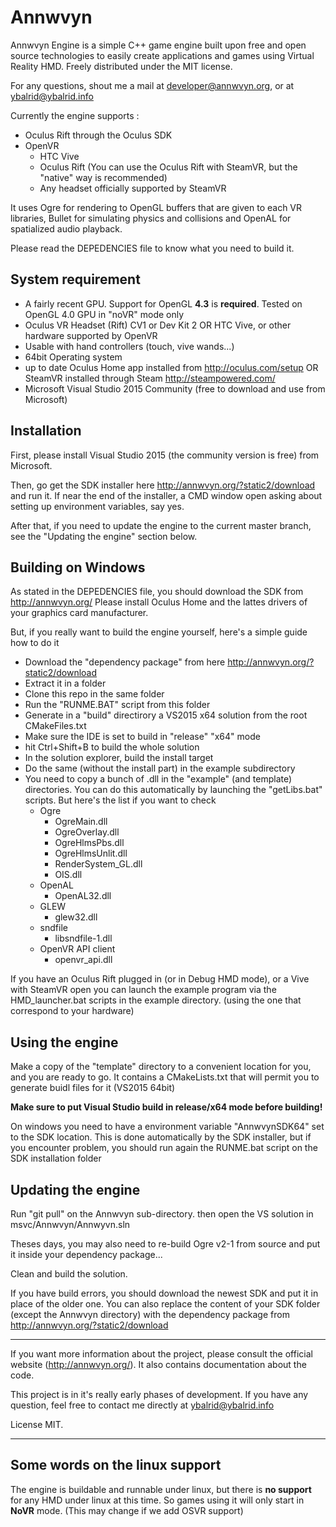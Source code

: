 Annwvyn
=======


Annwvyn Engine is a simple C++ game engine built upon free and open source technologies to easily create applications and games using Virtual Reality HMD.
Freely distributed under the MIT license.

For any questions, shout me a mail at developer@annwvyn.org, or at ybalrid@ybalrid.info

Currently the engine supports :
 - Oculus Rift through the Oculus SDK
 - OpenVR
     - HTC Vive
     - Oculus Rift (You can use the Oculus Rift with SteamVR, but the "native" way is recommended)
     - Any headset officially supported by SteamVR


It uses Ogre for rendering to OpenGL buffers that are given to each VR libraries, Bullet for simulating physics and collisions and OpenAL for spatialized audio playback.

Please read the DEPEDENCIES file to know what you need to build it.


System requirement
----------------

 - A fairly recent GPU. Support for OpenGL **4.3** is **required**. Tested on OpenGL 4.0 GPU in "noVR" mode only
 - Oculus VR Headset (Rift) CV1 or Dev Kit 2 OR HTC Vive, or other hardware supported by OpenVR
 - Usable with hand controllers (touch, vive wands...) 
 - 64bit Operating system
 - up to date Oculus Home app installed from http://oculus.com/setup OR SteamVR installed through Steam http://steampowered.com/
 - Microsoft Visual Studio 2015 Community (free to download and use from Microsoft)
 
Installation
------------

First, please install Visual Studio 2015 (the community version is free) from Microsoft.

Then, go get the SDK installer here http://annwvyn.org/?static2/download and run it. 
If near the end of the installer, a CMD window open asking about setting up environment variables, say yes.

After that, if you need to update the engine to the current master branch, see the "Updating the engine" section below.

Building on Windows
-------------------

As stated in the DEPEDENCIES file, you should download the SDK from http://annwvyn.org/
Please install Oculus Home and the lattes drivers of your graphics card manufacturer.

But, if you really want to build the engine yourself, here's a simple guide how to do it

- Download the "dependency package" from here http://annwvyn.org/?static2/download
- Extract it in a folder
- Clone this repo in the same folder
- Run the "RUNME.BAT" script from this folder
- Generate in a "build" directirory a VS2015 x64 solution from the root CMakeFiles.txt
- Make sure the IDE is set to build in "release" "x64" mode
- hit Ctrl+Shift+B to build the whole solution
- In the solution explorer, build the install target
- Do the same (without the install part) in the example subdirectory
- You need to copy a bunch of .dll in the "example" (and template) directories. You can do this automatically by launching the "getLibs.bat" scripts. But here's the list if you want to check
    - Ogre  
        - OgreMain.dll
        - OgreOverlay.dll 
        - OgreHlmsPbs.dll
        - OgreHlmsUnlit.dll
        - RenderSystem_GL.dll
        - OIS.dll
    - OpenAL
        - OpenAL32.dll
    - GLEW
        - glew32.dll        
    - sndfile
        - libsndfile-1.dll
    - OpenVR API client
        - openvr_api.dll

If you have an Oculus Rift plugged in (or in Debug HMD mode), or a Vive with SteamVR open you can launch the example program via the HMD_launcher.bat scripts in the example directory. (using the one that correspond to your hardware)


Using the engine
----------------

Make a copy of the "template" directory to a convenient location for you, and you are ready to go. It contains a CMakeLists.txt that will permit you to generate buidl files for it (VS2015 64bit) 

**Make sure to put Visual Studio build in release/x64 mode before building!**

On windows you need to have a environment variable "AnnwvynSDK64" set to the SDK location. This is done automatically by the SDK installer, but if you encounter problem, you should run again the RUNME.bat script on the SDK installation folder


Updating the engine
-------------------

Run "git pull" on the Annwvyn sub-directory. then open the VS solution in msvc/Annwvyn/Annwyvn.sln

Theses days, you may also need to re-build Ogre v2-1 from source and put it inside your dependency package...

Clean and build the solution.

If you have build errors, you should download the newest SDK and put it in place of the older one. You can also replace the content of your SDK folder (except the Annwvyn directory) with the dependency package from http://annwvyn.org/?static2/download

______

If you want more information about the project, please consult the official website (http://annwvyn.org/). It also contains documentation about the code.

This project is in it's really early phases of development. If you have any question, feel free to contact me directly at ybalrid@ybalrid.info 

License MIT.

______

Some words on the linux support
------------------------------

The engine is buildable and runnable under linux, but there is **no support** for any HMD under linux at this time. So games using it will only start in **NoVR** mode. (This may change if we add OSVR support)

